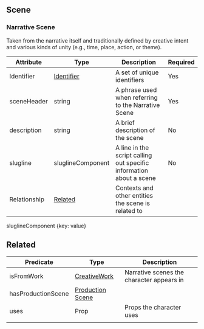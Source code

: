 
## Scene

### Narrative Scene
Taken from the narrative itself and traditionally defined by creative intent and various kinds of unity  (e.g., time,
place, action, or theme).


| Attribute   | Type | Description | Required |
| ----------- | ---- | ----------- | --- |
| Identifier  | [Identifier](../Utility/Identifier.md)   | A set of unique identifiers                   | Yes |
| sceneHeader | string | A phrase used when referring to the Narrative Scene | Yes |
| description | string | A brief description of the scene | No |
| slugline    | sluglineComponent | A line in the script calling out specific information about a scene | No |
| Relationship | [Related](#Related) | Contexts and other entities the scene is related to



sluglineComponent {key: value}


## Related


| Predicate | Type  | Description |
| ---------- | ----------------- | ---- |
| isFromWork | [CreativeWork](./CreativeWork.md) | Narrative scenes the character appears in |
| hasProductionScene | [Production Scene](./ProductionScene) | |
| uses | Prop | Props the character uses |
| | | |




